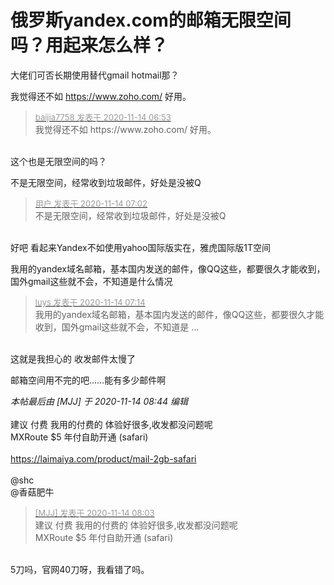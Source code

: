 # 俄罗斯yandex.com的邮箱无限空间吗？用起来怎么样？


大佬们可否长期使用替代gmail hotmail那？

我觉得还不如 https://www.zoho.com/ 好用。 

<div class="quote"><blockquote><font size="2"><a href="https://www.hostloc.com/forum.php?mod=redirect&amp;goto=findpost&amp;pid=9451609&amp;ptid=766472" target="_blank"><font color="#999999">baijia7758 发表于 2020-11-14 06:53</font></a></font><br />
我觉得还不如 https://www.zoho.com/ 好用。</blockquote></div><br />
这个也是无限空间的吗？

不是无限空间，经常收到垃圾邮件，好处是没被Q<img id="aimg_ZBfV9" onclick="zoom(this, this.src, 0, 0, 0)" class="zoom" src="https://cdn.jsdelivr.net/gh/hishis/forum-master/public/images/patch.gif" onmouseover="img_onmouseoverfunc(this)" onload="thumbImg(this)" border="0" alt="" />

<div class="quote"><blockquote><font size="2"><a href="https://www.hostloc.com/forum.php?mod=redirect&amp;goto=findpost&amp;pid=9451615&amp;ptid=766472" target="_blank"><font color="#999999">用户 发表于 2020-11-14 07:02</font></a></font><br />
不是无限空间，经常收到垃圾邮件，好处是没被Q</blockquote></div><br />
好吧 看起来Yandex不如使用yahoo国际版实在，雅虎国际版1T空间

我用的yandex域名邮箱，基本国内发送的邮件，像QQ这些，都要很久才能收到，国外gmail这些就不会，不知道是什么情况

<div class="quote"><blockquote><font size="2"><a href="https://www.hostloc.com/forum.php?mod=redirect&amp;goto=findpost&amp;pid=9451629&amp;ptid=766472" target="_blank"><font color="#999999">luys 发表于 2020-11-14 07:14</font></a></font><br />
我用的yandex域名邮箱，基本国内发送的邮件，像QQ这些，都要很久才能收到，国外gmail这些就不会，不知道是 ...</blockquote></div><br />
这就是我担心的 收发邮件太慢了

邮箱空间用不完的吧……能有多少邮件啊

<i class="pstatus"> 本帖最后由 [MJJ] 于 2020-11-14 08:44 编辑 </i><br />
<br />
建议 付费 我用的付费的 体验好很多,收发都没问题呢<br />
MXRoute $5 年付自助开通 (safari)<br />
<br />
https://laimaiya.com/product/mail-2gb-safari<br />
<br />
@shc<br />
@香菇肥牛<img id="aimg_EC1Jx" onclick="zoom(this, this.src, 0, 0, 0)" class="zoom" src="https://cdn.jsdelivr.net/gh/hishis/forum-master/public/images/patch.gif" onmouseover="img_onmouseoverfunc(this)" onload="thumbImg(this)" border="0" alt="" />

<div class="quote"><blockquote><font size="2"><a href="https://www.hostloc.com/forum.php?mod=redirect&amp;goto=findpost&amp;pid=9451685&amp;ptid=766472" target="_blank"><font color="#999999">[MJJ] 发表于 2020-11-14 08:03</font></a></font><br />
建议 付费 我用的付费的 体验好很多,收发都没问题呢<br />
MXRoute $5 年付自助开通 (safari)</blockquote></div><br />
5刀吗，官网40刀呀，我看错了吗。
